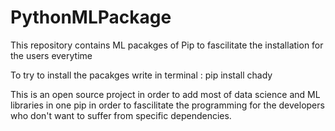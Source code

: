 # PythonMLPackage
This repository contains ML pacakges of Pip to fascilitate the installation for the users everytime 

To try to install the pacakges write in terminal : pip install chady 



This is an open source project in order to add most of data science and ML libraries in one pip in order to fascilitate the programming for the developers who don't want to suffer from specific dependencies.
